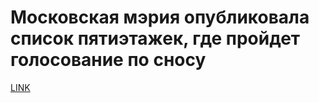 # Московская мэрия опубликовала список пятиэтажек, где пройдет голосование по сносу



[LINK](https://varlamov.ru/2356436.html)
